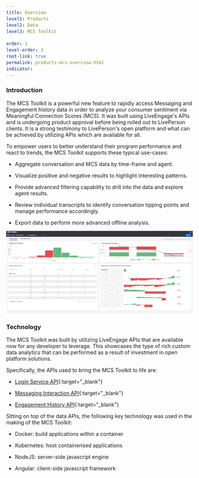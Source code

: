 ```yaml
---
title: Overview
level1: Products
level2: Data
level3: MCS Toolkit

order: 1
level-order: 3
root-link: true
permalink: products-mcs-overview.html
indicator:
---
```


### Introduction

The MCS Toolkit is a powerful new feature to rapidly access Messaging and Engagement history data in order to analyze your consumer sentiment via Meaningful Connection Scores (MCS). It was built using LiveEngage's APIs and is undergoing product approval before being rolled out to LivePerson clients. It is a strong testimony to LivePerson's open platform and what can be achieved by utilizing APIs which are available for all.

To empower users to better understand their program performance and react to trends, the MCS Toolkit supports these typical use-cases:

* Aggregate conversation and MCS data by time-frame and agent.

* Visualize positive and negative results to highlight interesting patterns.

* Provide advanced filtering capability to drill into the data and explore agent results.

* Review individual transcripts to identify conversation tipping points and manage performance accordingly.

* Export data to perform more advanced offline analysis.

![MCS Toolkit](img/sc1.png)

### Technology

The MCS Toolkit was built by utilizing LiveEngage APIs that are available now for any developer to leverage. This showcases the type of rich custom data analytics that can be performed as a result of investment in open platform solutions.

Specifically, the APIs used to bring the MCS Toolkit to life are:

* [Login Service API](https://developers.liveperson.com/login-getting-started.html){:target="_blank"}

* [Messaging Interaction API](https://developers.liveperson.com/data-messaging-interactions-overview.html){:target="_blank"}

* [Engagement History API](https://developers.liveperson.com/data-engagement-history-overview.html){:target="_blank"}

Sitting on top of the data APIs, the following key technology was used in the making of the MCS Toolkit:

* Docker: build applications within a container

* Kubernetes: host containerised applications

* NodeJS: server-side javascript engine

* Angular: client-side javascript framework
